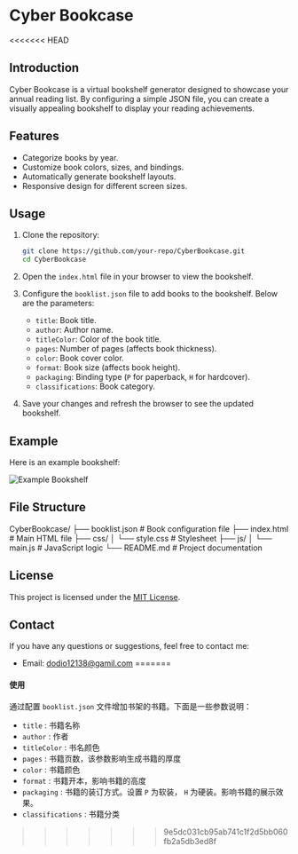 # Cyber Bookcase

<<<<<<< HEAD
## Introduction
Cyber Bookcase is a virtual bookshelf generator designed to showcase your annual reading list. By configuring a simple JSON file, you can create a visually appealing bookshelf to display your reading achievements.

## Features
- Categorize books by year.
- Customize book colors, sizes, and bindings.
- Automatically generate bookshelf layouts.
- Responsive design for different screen sizes.

## Usage
1. Clone the repository:
    ```bash
    git clone https://github.com/your-repo/CyberBookcase.git
    cd CyberBookcase
    ```

2. Open the `index.html` file in your browser to view the bookshelf.

3. Configure the `booklist.json` file to add books to the bookshelf. Below are the parameters:
    - `title`: Book title.
    - `author`: Author name.
    - `titleColor`: Color of the book title.
    - `pages`: Number of pages (affects book thickness).
    - `color`: Book cover color.
    - `format`: Book size (affects book height).
    - `packaging`: Binding type (`P` for paperback, `H` for hardcover).
    - `classifications`: Book category.

4. Save your changes and refresh the browser to see the updated bookshelf.

## Example
Here is an example bookshelf:

![Example Bookshelf](https://via.placeholder.com/800x400.png?text=Example+Bookshelf)

## File Structure

CyberBookcase/ 
├── booklist.json # Book configuration file 
├── index.html # Main HTML file 
├── css/ 
│ └── style.css # Stylesheet 
├── js/ 
│ └── main.js # JavaScript logic 
└── README.md # Project documentation

## License
This project is licensed under the [MIT License](LICENSE).

## Contact
If you have any questions or suggestions, feel free to contact me:
- Email: dodio12138@gamil.com
=======
#### 使用
通过配置 `booklist.json` 文件增加书架的书籍。下面是一些参数说明：
- `title` : 书籍名称
- `author` : 作者
- `titleColor` : 书名颜色
- `pages` : 书籍页数，该参数影响生成书籍的厚度
- `color` : 书籍颜色
- `format` : 书籍开本，影响书籍的高度
- `packaging` : 书籍的装订方式。设置 `P` 为软装， `H` 为硬装。影响书籍的展示效果。
- `classifications` : 书籍分类 
>>>>>>> 9e5dc031cb95ab741c1f2d5bb060fb2a5db3ed8f
